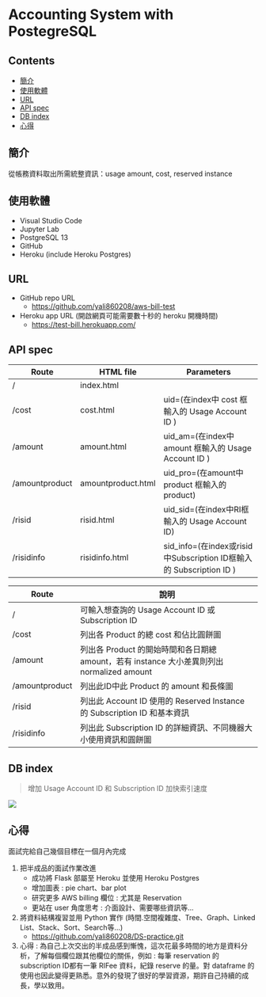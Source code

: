 # Accounting System with PostegreSQL

## Contents

- [簡介](#簡介)
- [使用軟體](#使用軟體)
- [URL](#URL)
- [API spec](#API-spec)
- [DB index](#DB-index)
- [心得](#心得)

## 簡介

從帳務資料取出所需統整資訊：usage amount, cost, reserved instance

## 使用軟體
- Visual Studio Code
- Jupyter Lab
- PostgreSQL 13
- GitHub
- Heroku (include Heroku Postgres)

## URL
- GitHub repo URL
    - https://github.com/yali860208/aws-bill-test
- Heroku app URL (開啟網頁可能需要數十秒的 heroku 開機時間)
    - https://test-bill.herokuapp.com/

## API spec

|Route|HTML file|Parameters|
|-|-|-|
|/|index.html||
|/cost|cost.html|uid=(在index中 cost 框輸入的 Usage Account ID )|
|/amount|amount.html|uid_am=(在index中 amount 框輸入的 Usage Account ID )|
|/amountproduct|amountproduct.html|uid_pro=(在amount中 product 框輸入的 product)|
|/risid|risid.html|uid_sid=(在index中RI框輸入的 Usage Account ID)|
|/risidinfo|risidinfo.html|sid_info=(在index或risid中Subscription ID框輸入的 Subscription ID )|
 

|Route|說明|
|-|-|
|/|可輸入想查詢的 Usage Account ID 或 Subscription ID|
|/cost|列出各 Product 的總 cost 和佔比圓餅圖|
|/amount|列出各 Product 的開始時間和各日期總 amount，若有 instance 大小差異則列出 normalized amount|
|/amountproduct|列出此ID中此 Product 的 amount 和長條圖|
|/risid|列出此 Account ID 使用的 Reserved Instance 的 Subscription ID 和基本資訊|
|/risidinfo|列出此 Subscription ID 的詳細資訊、不同機器大小使用資訊和圓餅圖|
    
## DB index
> 增加 Usage Account ID 和 Subscription ID 加快索引速度

![](https://i.imgur.com/72cJTU4.png)

## 心得
面試完給自己幾個目標在一個月內完成
1. 把半成品的面試作業改進
    - 成功將 Flask 部屬至 Heroku 並使用 Heroku Postgres
    - 增加圖表 : pie chart、bar plot
    - 研究更多 AWS billing 欄位 : 尤其是 Reservation
    - 更站在 user 角度思考 : 介面設計、需要哪些資訊等...
3. 將資料結構複習並用 Python 實作 (時間.空間複雜度、Tree、Graph、Linked List、Stack、Sort、Search等...)
    - https://github.com/yali860208/DS-practice.git
4. 心得 :
    為自己上次交出的半成品感到慚愧，這次花最多時間的地方是資料分析，了解每個欄位跟其他欄位的關係，例如 : 每筆 reservation 的 subscription ID都有一筆 RIFee 資料，紀錄 reserve 的量。對 dataframe 的使用也因此變得更熟悉。意外的發現了很好的學習資源，期許自己持續的成長，學以致用。
